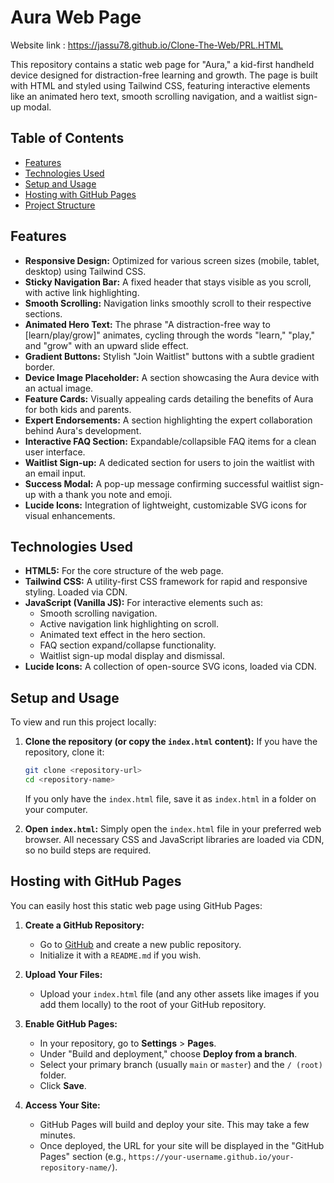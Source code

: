 # Aura Web Page 

Website link : https://jassu78.github.io/Clone-The-Web/PRL.HTML

This repository contains a static web page for "Aura," a kid-first handheld device designed for distraction-free learning and growth. The page is built with HTML and styled using Tailwind CSS, featuring interactive elements like an animated hero text, smooth scrolling navigation, and a waitlist sign-up modal.

## Table of Contents

-   [Features](#features)
-   [Technologies Used](#technologies-used)
-   [Setup and Usage](#setup-and-usage)
-   [Hosting with GitHub Pages](#hosting-with-github-pages)
-   [Project Structure](#project-structure)

## Features

* **Responsive Design:** Optimized for various screen sizes (mobile, tablet, desktop) using Tailwind CSS.
* **Sticky Navigation Bar:** A fixed header that stays visible as you scroll, with active link highlighting.
* **Smooth Scrolling:** Navigation links smoothly scroll to their respective sections.
* **Animated Hero Text:** The phrase "A distraction-free way to [learn/play/grow]" animates, cycling through the words "learn," "play," and "grow" with an upward slide effect.
* **Gradient Buttons:** Stylish "Join Waitlist" buttons with a subtle gradient border.
* **Device Image Placeholder:** A section showcasing the Aura device with an actual image.
* **Feature Cards:** Visually appealing cards detailing the benefits of Aura for both kids and parents.
* **Expert Endorsements:** A section highlighting the expert collaboration behind Aura's development.
* **Interactive FAQ Section:** Expandable/collapsible FAQ items for a clean user interface.
* **Waitlist Sign-up:** A dedicated section for users to join the waitlist with an email input.
* **Success Modal:** A pop-up message confirming successful waitlist sign-up with a thank you note and emoji.
* **Lucide Icons:** Integration of lightweight, customizable SVG icons for visual enhancements.

## Technologies Used

* **HTML5:** For the core structure of the web page.
* **Tailwind CSS:** A utility-first CSS framework for rapid and responsive styling. Loaded via CDN.
* **JavaScript (Vanilla JS):** For interactive elements such as:
    * Smooth scrolling navigation.
    * Active navigation link highlighting on scroll.
    * Animated text effect in the hero section.
    * FAQ section expand/collapse functionality.
    * Waitlist sign-up modal display and dismissal.
* **Lucide Icons:** A collection of open-source SVG icons, loaded via CDN.

## Setup and Usage

To view and run this project locally:

1.  **Clone the repository (or copy the `index.html` content):**
    If you have the repository, clone it:
    ```bash
    git clone <repository-url>
    cd <repository-name>
    ```
    If you only have the `index.html` file, save it as `index.html` in a folder on your computer.

2.  **Open `index.html`:**
    Simply open the `index.html` file in your preferred web browser. All necessary CSS and JavaScript libraries are loaded via CDN, so no build steps are required.

## Hosting with GitHub Pages

You can easily host this static web page using GitHub Pages:

1.  **Create a GitHub Repository:**
    * Go to [GitHub](https://github.com/) and create a new public repository.
    * Initialize it with a `README.md` if you wish.

2.  **Upload Your Files:**
    * Upload your `index.html` file (and any other assets like images if you add them locally) to the root of your GitHub repository.

3.  **Enable GitHub Pages:**
    * In your repository, go to **Settings** > **Pages**.
    * Under "Build and deployment," choose **Deploy from a branch**.
    * Select your primary branch (usually `main` or `master`) and the `/ (root)` folder.
    * Click **Save**.

4.  **Access Your Site:**
    * GitHub Pages will build and deploy your site. This may take a few minutes.
    * Once deployed, the URL for your site will be displayed in the "GitHub Pages" section (e.g., `https://your-username.github.io/your-repository-name/`).


